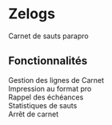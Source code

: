 # Zelogs
Carnet de sauts parapro

## Fonctionnalités
Gestion des lignes de Carnet  
Impression au format pro  
Rappel des échéances  
Statistiques de sauts  
Arrêt de carnet  
